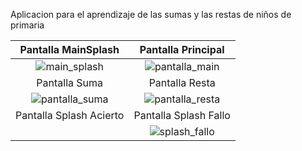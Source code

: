 Aplicacion para el aprendizaje de las sumas y las restas de niños de primaria


|                               Pantalla MainSplash                              |                                   Pantalla Principal                                |
|:------------------------------------------------------------------------------:|:------------------------------------------------------------------------------:|
| ![main_splash](https://github.com/saulhervas/calculatorKidsApp/assets/136034899/574ee30d-fbf2-48cb-81fa-a943adf6ac1a)   |  ![pantalla_main](https://github.com/saulhervas/calculatorKidsApp/assets/136034899/255afeae-c15d-41d5-9687-474baba12281) |
|                               Pantalla Suma                              |                                   Pantalla Resta                                  |
|   ![pantalla_suma](https://github.com/saulhervas/calculatorKidsApp/assets/136034899/db9678e8-dddd-41d4-9236-3024a1fc017e) | ![pantalla_resta](https://github.com/saulhervas/calculatorKidsApp/assets/136034899/634f61d5-bae7-427c-a06d-03bb6358df3b)   |
|                               Pantalla Splash Acierto                              |                                   Pantalla Splash Fallo                                  |
|    |  ![splash_fallo](https://github.com/saulhervas/calculatorKidsApp/assets/136034899/e0c537ef-342e-451d-b23b-479aca91ef2d)  |
